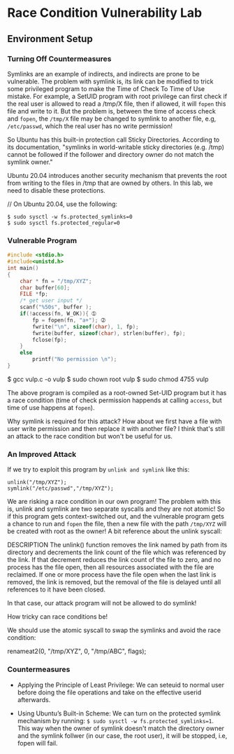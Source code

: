 # Race Condition Vulnerability Lab

## Environment Setup

### Turning Off Countermeasures

Symlinks are an example of indirects, and indirects are prone to be vulnerable. The problem with symlink is, its link can be modified to trick some privileged program to make the Time of Check To Time of Use mistake. For example, a SetUID program with root privilege can first check if the real user is allowed to read a /tmp/X file, then if allowed, it will `fopen` this file and write to it. But the problem is, between the time of access check and `fopen`, the `/tmp/X` file may be changed to symlink to another file, e.g, `/etc/passwd`, which the real user has no write permission!

So Ubuntu has this built-in protection call Sticky Directories. According to its documentation, "symlinks in world-writable sticky directories (e.g.
/tmp) cannot be followed if the follower and directory owner do not match the symlink owner." 

Ubuntu 20.04 introduces another security mechanism that prevents the root from writing to the files in /tmp that are owned by others. In this lab, we need to disable these protections. 

// On Ubuntu 20.04, use the following:
```
$ sudo sysctl -w fs.protected_symlinks=0
$ sudo sysctl fs.protected_regular=0
```

### Vulnerable Program

```c
#include <stdio.h>
#include<unistd.h>
int main()
{
	char * fn = "/tmp/XYZ";
	char buffer[60];
	FILE *fp;
	/* get user input */
	scanf("%50s", buffer );
	if(!access(fn, W_OK)){ ➀
		fp = fopen(fn, "a+"); ➁
		fwrite("\n", sizeof(char), 1, fp);
		fwrite(buffer, sizeof(char), strlen(buffer), fp);
		fclose(fp);
	}
	else 
		printf("No permission \n");
}
```

$ gcc vulp.c -o vulp
$ sudo chown root vulp
$ sudo chmod 4755 vulp

The above program is compiled as a root-owned Set-UID program but it has a race condition (time of check permission happends at calling `access`, but time of use happens at `fopen`). 

Why symlink is required for this attack? How about we first have a file with user write permission and then replace it with another file? I think that's still an attack to the race condition but won't be useful for us.

### An Improved Attack

If we try to exploit this program by `unlink and symlink` like this:

```
unlink("/tmp/XYZ");
symlink("/etc/passwd","/tmp/XYZ");
```

We are risking a race condition in our own program! The problem with this is, unlink and symlink are two separate syscalls and they are not atomic! So if this program gets context-switched out, and the vulnerable program gets a chance to run and `fopen` the file, then a new file with the path `/tmp/XYZ` will be created with root as the owner! A bit reference about the unlink syscall:

DESCRIPTION
     The unlink() function removes the link named by path from its directory and decrements the link count of the file which was referenced by the link.  If that
     decrement reduces the link count of the file to zero, and no process has the file open, then all resources associated with the file are reclaimed.  If one or more
     process have the file open when the last link is removed, the link is removed, but the removal of the file is delayed until all references to it have been closed.

In that case, our attack program will not be allowed to do symlink!

How tricky can race conditions be!

We should use the atomic syscall to swap the symlinks and avoid the race condition:

renameat2(0, "/tmp/XYZ", 0, "/tmp/ABC", flags);

### Countermeasures

- Applying the Principle of Least Privilege: We can seteuid to normal user before doing the file operations and take on the effective userid afterwards.

-  Using Ubuntu’s Built-in Scheme:  We can turn on the protected symlink mechanism by running: `$ sudo sysctl -w fs.protected_symlinks=1`. This way when the owner of symlink doesn't match the directory owner and the symlink follwer (in our case, the root user), it will be stopped, i.e, fopen will fail.



